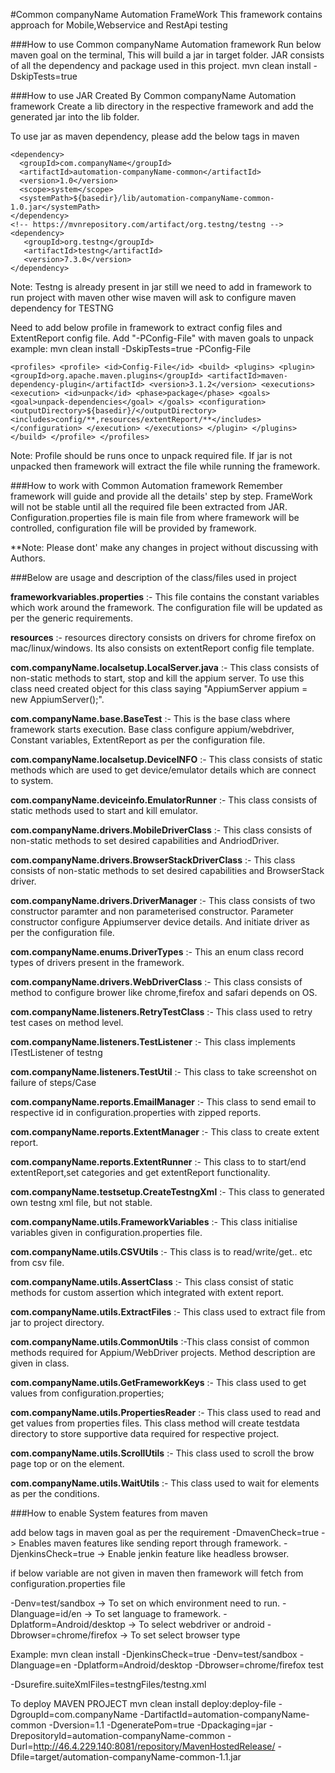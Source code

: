 #Common companyName Automation FrameWork
This framework contains approach for Mobile,Webservice and RestApi testing

###How to use Common companyName Automation framework
Run below maven goal on the terminal, This will build a jar in target folder. JAR consists of all the dependency and package used in this project.
mvn clean install -DskipTests=true

###How to use JAR Created By Common companyName Automation framework
Create a lib directory in the respective framework and add the generated jar into the lib folder.

To use jar as maven dependency, please add the below tags in maven

    <dependency>
	  <groupId>com.companyName</groupId>
	  <artifactId>automation-companyName-common</artifactId>
	  <version>1.0</version>
	  <scope>system</scope>
	  <systemPath>${basedir}/lib/automation-companyName-common-1.0.jar</systemPath>
	</dependency>
	<!-- https://mvnrepository.com/artifact/org.testng/testng -->
	<dependency>
	   <groupId>org.testng</groupId>
	   <artifactId>testng</artifactId>
	   <version>7.3.0</version>
	</dependency>

Note: Testng is already present in jar still we need to add in framework to run project with maven other wise maven will ask to configure maven dependency for TESTNG

Need to add below profile in framework to extract config files and ExtentReport config file. Add "-PConfig-File" with maven goals to unpack
example: mvn clean install -DskipTests=true -PConfig-File

`<profiles>
<profile>
<id>Config-File</id>
<build>
<plugins>
<plugin>
<groupId>org.apache.maven.plugins</groupId>
<artifactId>maven-dependency-plugin</artifactId>
<version>3.1.2</version>
<executions>
<execution>
<id>unpack</id>
<phase>package</phase>
<goals>
<goal>unpack-dependencies</goal>
</goals>
<configuration>
<outputDirectory>${basedir}/</outputDirectory>
<includes>config/**,resources/extentReport/**</includes>
</configuration>
</execution>
</executions>
</plugin>
</plugins>
</build>
</profile>
</profiles>`

Note: Profile should be runs once to unpack required file. If jar is not unpacked then framework will extract the file while running the framework.

###How to work with Common Automation framework
Remember framework will guide and provide all the details' step by step. FrameWork will not be stable until all the required file been extracted from JAR.
Configuration.properties file is main file from where framework will be controlled, configuration file will be provided by framework.


**Note: Please dont' make any changes in project without discussing with Authors.

###Below are usage and description of the class/files used in project

**frameworkvariables.properties** :- This file contains the constant variables which work around the framework. The configuration file will be updated as per the generic requirements.

**resources** :- resources directory consists on drivers for chrome firefox on mac/linux/windows. Its also consists on extentReport  config file template.

**com.companyName.localsetup.LocalServer.java** :- This class consists of non-static methods to start, stop and kill the appium server. To use this class need created object for this class saying "AppiumServer appium = new AppiumServer();".

**com.companyName.base.BaseTest** :- This is the base class where framework starts execution. Base class configure appium/webdriver, Constant variables, ExtentReport as per the configuration file.

**com.companyName.localsetup.DeviceINFO** :- This class consists of static methods which are used to get device/emulator details which are connect to system.

**com.companyName.deviceinfo.EmulatorRunner** :- This class consists of static methods used to start and kill emulator.

**com.companyName.drivers.MobileDriverClass** :- This class consists of non-static methods to set desired capabilities and AndriodDriver.

**com.companyName.drivers.BrowserStackDriverClass** :- This class consists of non-static methods to set desired capabilities and BrowserStack driver.

**com.companyName.drivers.DriverManager** :- This class consists of two constructor paramter and non parameterised constructor. Parameter constructor configure Appiumserver device details. And initiate driver as per the configuration file.

**com.companyName.enums.DriverTypes** :- This an enum class record types of drivers present in the framework.

**com.companyName.drivers.WebDriverClass** :- This class consists of method to configure brower like chrome,firefox and safari depends on OS.

**com.companyName.listeners.RetryTestClass** :- This class used to retry test cases on method level.

**com.companyName.listeners.TestListener** :- This class implements ITestListener of testng

**com.companyName.listeners.TestUtil** :- This class to take screenshot on failure of steps/Case

**com.companyName.reports.EmailManager** :- This class to send email to respective id in configuration.properties with zipped reports.

**com.companyName.reports.ExtentManager** :- This class to create extent report.

**com.companyName.reports.ExtentRunner** :- This class to to start/end extentReport,set categories and  get extentReport functionality.

**com.companyName.testsetup.CreateTestngXml** :- This class to generated own testng xml file, but not stable.

**com.companyName.utils.FrameworkVariables** :- This class initialise variables given in configuration.properties file.

**com.companyName.utils.CSVUtils** :- This class is to read/write/get.. etc from csv file.

**com.companyName.utils.AssertClass** :- This class consist of static methods for custom assertion which integrated with extent report.

**com.companyName.utils.ExtractFiles** :- This class used to extract file from jar to project directory.

**com.companyName.utils.CommonUtils** :-This class consist of common methods required for Appium/WebDriver projects. Method description are given in class.

**com.companyName.utils.GetFrameworkKeys** :- This class used to get values from configuration.properties;

**com.companyName.utils.PropertiesReader** :- This class used to read and get values from properties files. This class method will create testdata directory to store supportive data required for respective project.

**com.companyName.utils.ScrollUtils** :- This class used to scroll the brow page top or on the element.

**com.companyName.utils.WaitUtils** :- This class used to wait for elements as per the conditions.

###How to enable System features from maven

add below tags in maven goal as per the requirement
-DmavenCheck=true -> Enables maven features like sending report through framework.
-DjenkinsCheck=true -> Enable jenkin feature like headless browser.

if below variable are not given in maven then framework will fetch from configuration.properties file

-Denv=test/sandbox -> To set on which environment need to run.
-Dlanguage=id/en -> To set language to framework.
-Dplatform=Android/desktop -> To select webdriver or android
-Dbrowser=chrome/firefox -> To set select browser type

Example: mvn clean install -DjenkinsCheck=true  -Denv=test/sandbox -Dlanguage=en -Dplatform=Android/desktop -Dbrowser=chrome/firefox test 

-Dsurefire.suiteXmlFiles=testngFiles/testng.xml



To deploy MAVEN PROJECT
mvn clean install deploy:deploy-file -DgroupId=com.companyName -DartifactId=automation-companyName-common -Dversion=1.1 -DgeneratePom=true -Dpackaging=jar -DrepositoryId=automation-companyName-common -Durl=http://46.4.229.140:8081/repository/MavenHostedRelease/ -Dfile=target/automation-companyName-common-1.1.jar

